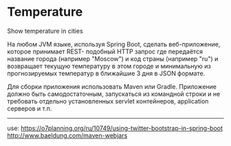 # Temperature
Show temperature in cities

  На любом JVM языке, используя Spring Boot, сделать веб-приложение, 
  которое принимает REST- подобный HTTP запрос где передаётся название города (например "Moscow") 
  и код страны (например "ru") и возвращает текущую температуру в этом городе 
  и минимальную из прогнозируемых температур в ближайшие 3 дня в JSON формате.

  Для сборки приложения использовать Maven или Gradle. 
  Приложение должно быть самодостаточным, запускаться из командной строки 
  и не требовать отдельно установленных servlet контейнеров, application серверов и т.п.


  ----------------------------------------------------------
  use:
  https://o7planning.org/ru/10749/using-twitter-bootstrap-in-spring-boot
  http://www.baeldung.com/maven-webjars
  
  